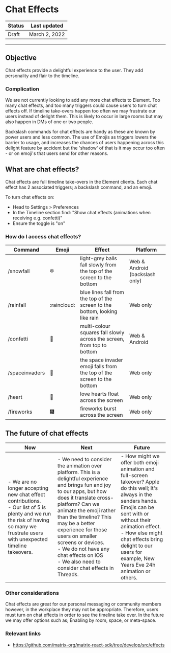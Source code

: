 # Chat Effects 

| Status | Last updated |
|--|--|
| Draft | March 2, 2022 |

<hr />

## Objective

Chat effects provide a delightful experience to the user. They add personality and flair to the timeline.

### Complication

We are not currently looking to add any more chat effects to Element. 
Too many chat effects, and too many triggers could cause users to turn chat effects off. If timeline take-overs happen too often we may frustrate our users instead of delight them. This is likely to occur in large rooms but may also happen in DMs of one or two people.

Backslash commands for chat effects are handy as these are known by power users and less common. The use of Emojis as triggers lowers the barrier to usage, and increases the chances of users happening across this delight feature by accident but the 'shadow' of that is it may occur too often - or on emoji's that users send for other reasons. 

## What are chat effects?

Chat effects are full timeline take-overs in the Element clients. Each chat effect has 2 associated triggers; a backslash command, and an emoji.

To turn chat effects on:
- Head to Settings > Preferences
- In the Timeline section find: "Show chat effects (animations when receiving e.g. confetti)"
- Ensure the toggle is "on"


### How do I access chat effects?

| Command | Emoji | Effect | Platform
|---|---|---|---|
| /snowfall | :snowflake: | light-grey balls fall slowly from the top of the screen to the bottom | Web & Android (backslash only)
| /rainfall | :raincloud: | blue lines fall from the top of the screen to the bottom, looking like rain | Web only
| /confetti | :tada: | multi-colour squares fall slowly across the screen, from top to bottom | Web & Android
| /spaceinvaders | :space_invader: | the space invader emoji falls from the top of the screen to the bottom | Web only 
| /heart | :gift_heart: | love hearts float across the screen | Web only 
| /fireworks | :fireworks: | fireworks burst across the screen | Web only 

## The future of chat effects

| Now | Next | Future |
|--|--|--|
| - We are no longer accepting new chat effect contributions. <br /> - Our list of 5 is plenty and we run the risk of having so many we frustrate users with unexpected timeline takeovers. | - We need to consider the animation over platform. This is a delightful experience and brings fun and joy to our apps, but how does it translate cross-platform? Can we animate the emoji rather than the timeline? This may be a better experience for those users on smaller screens or devices. <br /> - We do not have any chat effects on iOS <br /> - We also need to consider chat effects in Threads. | - How might we offer both emoji animation and full-screen takeover? Apple do this well; It's always in the senders hands. Emojis can be sent with or without their animation effect. <br /> - How else might chat effects bring delight to our users for example, New Years Eve 24h animation or others. |

### Other considerations
Chat effects are great for our personal messaging or community members however, in the workplace they may not be appropriate. Therefore, users must turn on chat effects in order to see the timeline take over. In the future we may offer options such as; Enabling by room, space, or meta-space.

### Relevant links 
- https://github.com/matrix-org/matrix-react-sdk/tree/develop/src/effects
